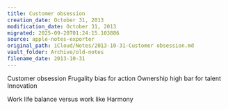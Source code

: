 ```yaml
---
title: Customer obsession
creation_date: October 31, 2013
modification_date: October 31, 2013
migrated: 2025-09-20T01:24:15.103886
source: apple-notes-exporter
original_path: iCloud/Notes/2013-10-31-Customer obsession.md
vault_folder: Archive/old-notes
filename_date: 2013-10-31
---
```



Customer obsession
Frugality 
bias for action
Ownership 
high bar for talent 
Innovation 

Work life balance versus work like Harmony

